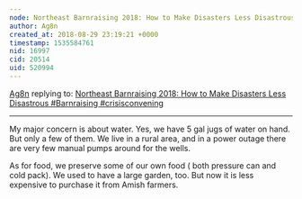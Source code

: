 ```yaml
---
node: Northeast Barnraising 2018: How to Make Disasters Less Disastrous #Barnraising #crisisconvening 
author: Ag8n
created_at: 2018-08-29 23:19:21 +0000
timestamp: 1535584761
nid: 16997
cid: 20514
uid: 520994
---
```




[Ag8n](../profile/Ag8n) replying to: [Northeast Barnraising 2018: How to Make Disasters Less Disastrous #Barnraising #crisisconvening ](../notes/Zengirl2/08-24-2018/northeast-barnraising-2018-how-to-make-disasters-less-disastrous-barnraising-crisisconvening)

----
My major concern is about water.  Yes, we have 5 gal jugs of water on hand.  But only a few of them.  We live in a rural area, and in a power outage there are very few manual pumps around for the wells. 

As for food, we preserve some of our own food ( both pressure can and cold pack).  We used to have a large garden, too.  But now it is less expensive to purchase it from Amish farmers.